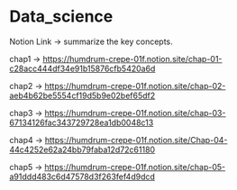 # Data_science

Notion Link -> summarize the key concepts.

chap1 -> https://humdrum-crepe-01f.notion.site/chap-01-c28acc444df34e91b15876cfb5420a6d

chap2 -> https://humdrum-crepe-01f.notion.site/chap-02-aeb4b62be5554cf19d5b9e02bef65df2

chap3 -> https://humdrum-crepe-01f.notion.site/chap-03-67134126fac343729728ea1db0048c13

chap4 -> https://humdrum-crepe-01f.notion.site/Chap-04-44c4252e62a24bb79faba12d72c61180

chap5 -> https://humdrum-crepe-01f.notion.site/chap-05-a91ddd483c6d47578d3f263fef4d9dcd
